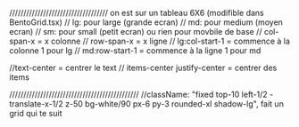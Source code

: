 /////////////////////////////////// on est sur un tableau 6X6 (modifible dans BentoGrid.tsx)
// lg: pour large (grande ecran)
// md: pour medium (moyen ecran)
// sm: pour small (petit ecran) ou rien pour movbile de base
// col-span-x = x colonne
// row-span-x = x ligne 
// lg:col-start-1 = commence à la colonne 1 pour lg
// md:row-start-1 = commence à la ligne 1 pour md

//text-center = centrer le text
// items-center justify-center = centrer des items

//////////////////////////////////////////////
//className: "fixed top-10 left-1/2 -translate-x-1/2 z-50 bg-white/90 px-6 py-3 rounded-xl shadow-lg", fait un grid qui te suit 